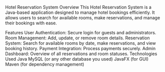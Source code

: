 Hotel Reservation System
Overview
This Hotel Reservation System is a Java-based application designed to manage hotel bookings efficiently. It allows users to search for available rooms, make reservations, and manage their bookings with ease.

Features
User Authentication: Secure login for guests and administrators.
Room Management: Add, update, or remove room details.
Reservation System: Search for available rooms by date, make reservations, and view booking history.
Payment Integration: Process payments securely.
Admin Dashboard: Overview of all reservations and room statuses.
Technologies Used
Java
MySQL (or any other database you used)
JavaFX (for GUI)
Maven (for dependency management)
